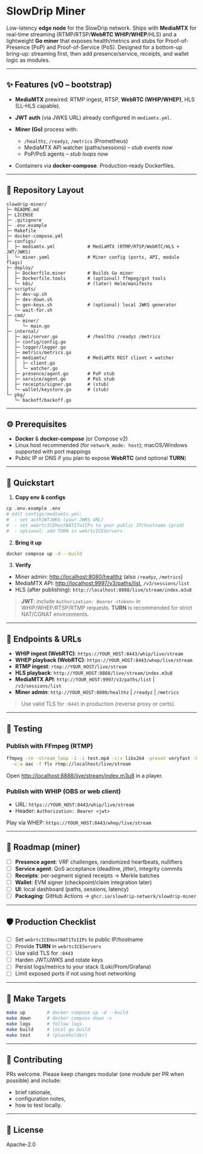 # SlowDrip Miner

Low-latency **edge node** for the SlowDrip network.
Ships with **MediaMTX** for real-time streaming (RTMP/RTSP/**WebRTC WHIP/WHEP**/HLS) and a lightweight **Go miner** that exposes health/metrics and stubs for Proof-of-Presence (PoP) and Proof-of-Service (PoS). Designed for a bottom-up bring-up: streaming first, then add presence/service, receipts, and wallet logic as modules.

---

## ✨ Features (v0 – bootstrap)

* **MediaMTX** prewired: RTMP ingest, RTSP, **WebRTC (WHIP/WHEP)**, HLS (LL-HLS capable).
* **JWT auth** (via JWKS URL) already configured in `mediamtx.yml`.
* **Miner (Go)** process with:

  * `/healthz`, `/readyz`, `/metrics` (Prometheus)
  * MediaMTX API watcher (paths/sessions) – *stub events now*
  * PoP/PoS agents – *stub loops now*
* Containers via **docker-compose**. Production-ready Dockerfiles.

---

## 🧱 Repository Layout

```
slowdrip-miner/
├─ README.md
├─ LICENSE
├─ .gitignore
├─ .env.example
├─ Makefile
├─ docker-compose.yml
├─ configs/
│  ├─ mediamtx.yml            # MediaMTX (RTMP/RTSP/WebRTC/HLS + JWT/JWKS)
│  └─ miner.yaml              # Miner config (ports, API, module flags)
├─ deploy/
│  ├─ Dockerfile.miner        # Builds Go miner
│  ├─ Dockerfile.tools        # (optional) ffmpeg/gst tools
│  └─ k8s/                    # (later) Helm/manifests
├─ scripts/
│  ├─ dev-up.sh
│  ├─ dev-down.sh
│  ├─ gen-keys.sh             # (optional) local JWKS generator
│  └─ wait-for.sh
├─ cmd/
│  └─ miner/
│     └─ main.go
├─ internal/
│  ├─ api/server.go           # /healthz /readyz /metrics
│  ├─ config/config.go
│  ├─ logger/logger.go
│  ├─ metrics/metrics.go
│  ├─ mediamtx/               # MediaMTX REST client + watcher
│  │  ├─ client.go
│  │  └─ watcher.go
│  ├─ presence/agent.go       # PoP stub
│  ├─ service/agent.go        # PoS stub
│  ├─ receipts/signer.go      # (stub)
│  └─ wallet/keystore.go      # (stub)
└─ pkg/
   └─ backoff/backoff.go
```

---

## ⚙️ Prerequisites

* **Docker** & **docker-compose** (or Compose v2)
* Linux host recommended (for `network_mode: host`); macOS/Windows supported with port mappings
* Public IP or DNS if you plan to expose **WebRTC** (and optional **TURN**)

---

## 🚀 Quickstart

1. **Copy env & configs**

```bash
cp .env.example .env
# edit configs/mediamtx.yml:
#  - set authJWTJWKS (your JWKS URL)
#  - set webrtcICEHostNAT1To1IPs to your public IP/hostname (prod)
#  - optional: add TURN in webrtcICEServers
```

2. **Bring it up**

```bash
docker compose up -d --build
```

3. **Verify**

* Miner admin: [http://localhost:8080/healthz](http://localhost:8080/healthz) (also `/readyz`, `/metrics`)
* MediaMTX API: [http://localhost:9997/v3/paths/list](http://localhost:9997/v3/paths/list), `/v3/sessions/list`
* HLS (after publishing): `http://localhost:8888/live/stream/index.m3u8`


> **JWT**: include `Authorization: Bearer <token>` in WHIP/WHEP/RTSP/RTMP requests.
> **TURN** is recommended for strict NAT/CGNAT environments.

---

## 🔌 Endpoints & URLs

* **WHIP ingest (WebRTC)**: `https://YOUR_HOST:8443/whip/live/stream`
* **WHEP playback (WebRTC)**: `https://YOUR_HOST:8443/whep/live/stream`
* **RTMP ingest**: `rtmp://YOUR_HOST/live/stream`
* **HLS playback**: `http://YOUR_HOST:8888/live/stream/index.m3u8`
* **MediaMTX API**: `http://YOUR_HOST:9997/v3/paths/list` | `/v3/sessions/list`
* **Miner admin**: `http://YOUR_HOST:8080/healthz` | `/readyz` | `/metrics`

> Use valid TLS for `:8443` in production (reverse proxy or certs).

---

## 🧪 Testing

### Publish with FFmpeg (RTMP)

```bash
ffmpeg -re -stream_loop -1 -i test.mp4 -c:v libx264 -preset veryfast -b:v 2500k \
  -c:a aac -f flv rtmp://localhost/live/stream
```

Open [http://localhost:8888/live/stream/index.m3u8](http://localhost:8888/live/stream/index.m3u8) in a player.

### Publish with WHIP (OBS or web client)

* URL: `https://YOUR_HOST:8443/whip/live/stream`
* Header: `Authorization: Bearer <jwt>`

Play via WHEP: `https://YOUR_HOST:8443/whep/live/stream`



---

## 🧭 Roadmap (miner)

* [ ] **Presence agent**: VRF challenges, randomized heartbeats, nullifiers
* [ ] **Service agent**: QoS acceptance (deadline, jitter), integrity commits
* [ ] **Receipts**: per-segment signed receipts → Merkle batches
* [ ] **Wallet**: EVM signer (checkpoint/claim integration later)
* [ ] **UI**: local dashboard (paths, sessions, latency)
* [ ] **Packaging**: GitHub Actions → `ghcr.io/slowdrip-network/slowdrip-miner`

---

## 🛡️ Production Checklist

* [ ] Set `webrtcICEHostNAT1To1IPs` to public IP/hostname
* [ ] Provide **TURN** in `webrtcICEServers`
* [ ] Use valid TLS for `:8443`
* [ ] Harden JWT/JWKS and rotate keys
* [ ] Persist logs/metrics to your stack (Loki/Prom/Grafana)
* [ ] Limit exposed ports if not using host networking

---

## 🧰 Make Targets

```bash
make up        # docker compose up -d --build
make down      # docker compose down -v
make logs      # follow logs
make build     # local go build
make test      # (placeholder)
```

---

## 🤝 Contributing

PRs welcome. Please keep changes modular (one module per PR when possible) and include:

* brief rationale,
* configuration notes,
* how to test locally.

---

## 📄 License

Apache-2.0
